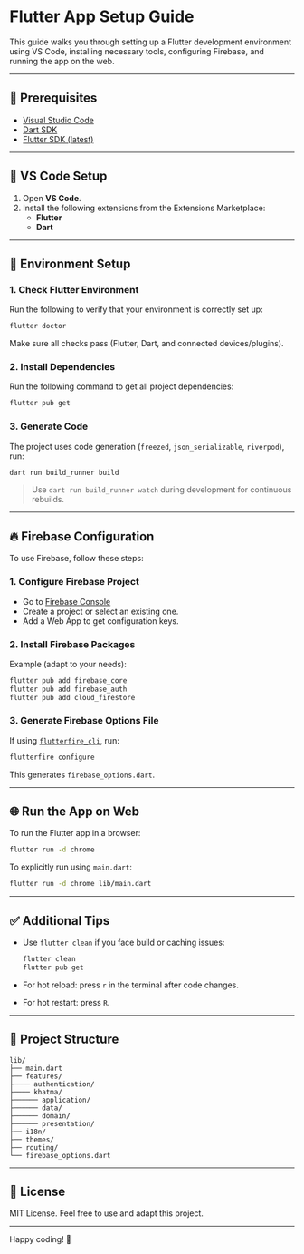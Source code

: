 
# Flutter App Setup Guide

This guide walks you through setting up a Flutter development environment using VS Code, installing necessary tools, configuring Firebase, and running the app on the web.

---

## 🚀 Prerequisites

- [Visual Studio Code](https://code.visualstudio.com/)
- [Dart SDK](https://dart.dev/get-dart)
- [Flutter SDK (latest)](https://flutter.dev/docs/get-started/install)

---

## 🧩 VS Code Setup

1. Open **VS Code**.
2. Install the following extensions from the Extensions Marketplace:
   - **Flutter**
   - **Dart**

---

## 🔧 Environment Setup

### 1. Check Flutter Environment

Run the following to verify that your environment is correctly set up:

```bash
flutter doctor
```

Make sure all checks pass (Flutter, Dart, and connected devices/plugins).

### 2. Install Dependencies

Run the following command to get all project dependencies:

```bash
flutter pub get
```

### 3. Generate Code 

The project uses code generation (`freezed`, `json_serializable`, `riverpod`), run:

```bash
dart run build_runner build
```

> Use `dart run build_runner watch` during development for continuous rebuilds.

---

## 🔥 Firebase Configuration

To use Firebase, follow these steps:

### 1. Configure Firebase Project

- Go to [Firebase Console](https://console.firebase.google.com/)
- Create a project or select an existing one.
- Add a Web App to get configuration keys.

### 2. Install Firebase Packages

Example (adapt to your needs):

```bash
flutter pub add firebase_core
flutter pub add firebase_auth
flutter pub add cloud_firestore
```

### 3. Generate Firebase Options File

If using [`flutterfire_cli`](https://firebase.flutter.dev/docs/cli/), run:

```bash
flutterfire configure
```

This generates `firebase_options.dart`.

---

## 🌐 Run the App on Web

To run the Flutter app in a browser:

```bash
flutter run -d chrome
```

To explicitly run using `main.dart`:

```bash
flutter run -d chrome lib/main.dart
```

---

## ✅ Additional Tips

- Use `flutter clean` if you face build or caching issues:

  ```bash
  flutter clean
  flutter pub get
  ```

- For hot reload: press `r` in the terminal after code changes.
- For hot restart: press `R`.

---

## 📂 Project Structure

```
lib/
├── main.dart
├── features/
├──── authentication/
├──── khatma/
├────── application/
├────── data/
├────── domain/
├────── presentation/
├── i18n/
├── themes/
├── routing/
└── firebase_options.dart
```

---

## 📄 License

MIT License. Feel free to use and adapt this project.

---

Happy coding! 🚀
